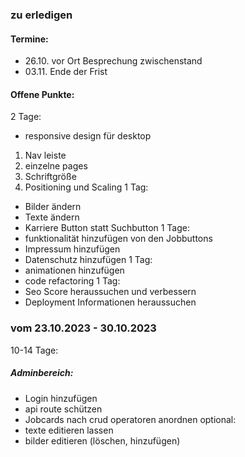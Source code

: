 ### zu erledigen

#### Termine:

- 26.10. vor Ort Besprechung zwischenstand
- 03.11. Ende der Frist

#### Offene Punkte:

2 Tage:

- responsive design für desktop

1. Nav leiste
2. einzelne pages
3. Schriftgröße
4. Positioning und Scaling
   1 Tag:

- Bilder ändern
- Texte ändern
- Karriere Button statt Suchbutton
  1 Tage:
- funktionalität hinzufügen von den Jobbuttons
- Impressum hinzufügen
- Datenschutz hinzufügen
  1 Tag:
- animationen hinzufügen
- code refactoring
  1 Tag:
- Seo Score heraussuchen und verbessern
- Deployment Informationen heraussuchen

### vom 23.10.2023 - 30.10.2023

10-14 Tage:

##### Adminbereich:

- Login hinzufügen
- api route schützen
- Jobcards nach crud operatoren anordnen
  optional:
- texte editieren lassen
- bilder editieren (löschen, hinzufügen)
